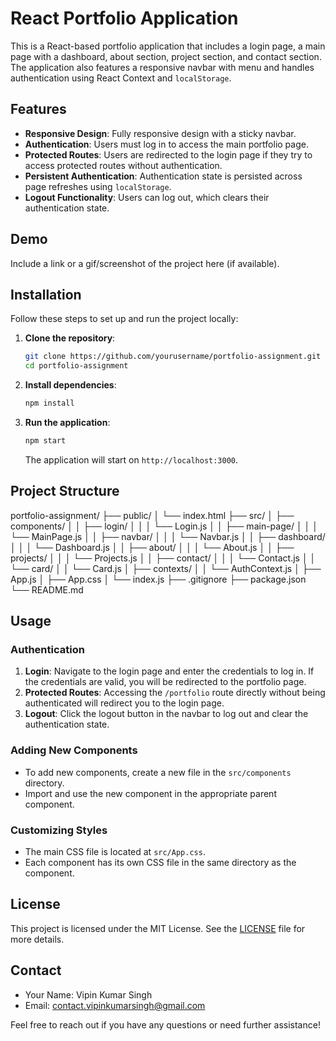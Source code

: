 # React Portfolio Application

This is a React-based portfolio application that includes a login page, a main page with a dashboard, about section, project section, and contact section. The application also features a responsive navbar with menu and handles authentication using React Context and `localStorage`.

## Features

- **Responsive Design**: Fully responsive design with a sticky navbar.
- **Authentication**: Users must log in to access the main portfolio page.
- **Protected Routes**: Users are redirected to the login page if they try to access protected routes without authentication.
- **Persistent Authentication**: Authentication state is persisted across page refreshes using `localStorage`.
- **Logout Functionality**: Users can log out, which clears their authentication state.

## Demo

Include a link or a gif/screenshot of the project here (if available).

## Installation

Follow these steps to set up and run the project locally:

1. **Clone the repository**:
    ```sh
    git clone https://github.com/yourusername/portfolio-assignment.git
    cd portfolio-assignment
    ```

2. **Install dependencies**:
    ```sh
    npm install
    ```

3. **Run the application**:
    ```sh
    npm start
    ```

    The application will start on `http://localhost:3000`.

## Project Structure
portfolio-assignment/
├── public/
│ └── index.html
├── src/
│ ├── components/
│ │ ├── login/
│ │ │ └── Login.js
│ │ ├── main-page/
│ │ │ └── MainPage.js
│ │ ├── navbar/
│ │ │ └── Navbar.js
│ │ ├── dashboard/
│ │ │ └── Dashboard.js
│ │ ├── about/
│ │ │ └── About.js
│ │ ├── projects/
│ │ │ └── Projects.js
│ │ ├── contact/
│ │ │ └── Contact.js
│ │ └── card/
│ │ └── Card.js
│ ├── contexts/
│ │ └── AuthContext.js
│ ├── App.js
│ ├── App.css
│ └── index.js
├── .gitignore
├── package.json
└── README.md


## Usage

### Authentication

1. **Login**: Navigate to the login page and enter the credentials to log in. If the credentials are valid, you will be redirected to the portfolio page.
2. **Protected Routes**: Accessing the `/portfolio` route directly without being authenticated will redirect you to the login page.
3. **Logout**: Click the logout button in the navbar to log out and clear the authentication state.

### Adding New Components

- To add new components, create a new file in the `src/components` directory.
- Import and use the new component in the appropriate parent component.

### Customizing Styles

- The main CSS file is located at `src/App.css`.
- Each component has its own CSS file in the same directory as the component.

## License

This project is licensed under the MIT License. See the [LICENSE](LICENSE) file for more details.

## Contact

- Your Name: Vipin Kumar Singh
- Email: contact.vipinkumarsingh@gmail.com

Feel free to reach out if you have any questions or need further assistance!
